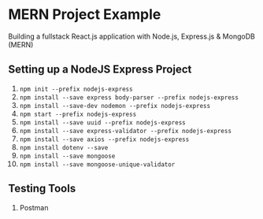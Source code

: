 # MERN Project Example
Building a fullstack React.js application with Node.js, Express.js &amp; MongoDB (MERN)

## Setting up a NodeJS Express Project

1. `npm init --prefix nodejs-express`
2. `npm install --save express body-parser --prefix nodejs-express`
3. `npm install --save-dev nodemon --prefix nodejs-express`
4. `npm start --prefix nodejs-express`
5. `npm install --save uuid --prefix nodejs-express`
6. `npm install --save express-validator --prefix nodejs-express`
7. `npm install --save axios --prefix nodejs-express`
8. `npm install dotenv --save`
9. `npm install --save mongoose`
10. `npm install --save mongoose-unique-validator`

## Testing Tools

1. Postman

